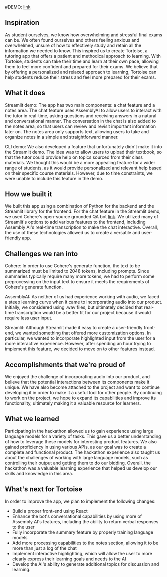 #DEMO: [link](https://mattho3-tortoise-qa-streamlit-demo-rot6fs.streamlit.app/)
## Inspiration
As student ourselves, we know how overwhelming and stressful final exams can be. We often found ourselves and others feeling anxious and overwhelmed, unsure of how to effectively study and retain all the information we needed to know. This inspired us to create Tortoise, a tutoring app that offers a patient and methodical approach to learning. With Tortoise, students can take their time and learn at their own pace, allowing them to feel more confident and prepared for their exams. We believe that by offering a personalized and relaxed approach to learning, Tortoise can help students reduce their stress and feel more prepared for their exams.

## What it does
Streamlit demo:
The app has two main components: a chat feature and a notes area. The chat feature uses AssemblyAI to allow users to interact with the tutor in real-time, asking questions and receiving answers in a natural and conversational manner. The conversation in the chat is also added to the notes area, so that users can review and revisit important information later on. The notes area only supports text, allowing users to take and organize notes in a simple and straightforward manner.

CLI demo:
We also developed a feature that unfortunately didn't make it into the Streamlit demo. The idea was to allow users to upload their textbook, so that the tutor could provide help on topics sourced from their class materials. We thought this would be a more appealing feature for a wider range of students, as it would provide personalized and relevant help based on their specific course materials. However, due to time constraints, we were unable to include this feature in the demo.

## How we built it
We built this app using a combination of Python for the backend and the Streamlit library for the frontend. For the chat feature in the Streamlit demo, we used Cohere's open-source grounded QA bot [link](https://github.com/cohere-ai/sandbox-grounded-qa). We utilized many of Streamlit's options to add various features to the frontend, including Assembly AI's real-time transcription to make the chat interactive. Overall, the use of these technologies allowed us to create a versatile and user-friendly app.

## Challenges we ran into
Cohere: In order to use Cohere's generate function, the text to be summarized must be limited to 2048 tokens, including prompts. Since summaries typically require many more tokens, we had to perform some preprocessing on the input text to ensure it meets the requirements of Cohere's generate function.

AssemblyAI: As neither of us had experience working with audio, we faced a steep learning curve when it came to incorporating audio into our product. Initially, we considered using .wav files, but ultimately decided that real-time transcription would be a better fit for our project because it would require less user input.

Streamlit: Although Streamlit made it easy to create a user-friendly front-end, we wanted something that offered more customization options. In particular, we wanted to incorporate highlighted input from the user for a more interactive experience. However, after spending an hour trying to implement this feature, we decided to move on to other features instead.

## Accomplishments that we're proud of
We enjoyed the challenge of incorporating audio into our product, and believe that the potential interactions between its components make it unique. We have also become attached to the project and want to continue developing it in order to make it a useful tool for other people. By continuing to work on the project, we hope to expand its capabilities and improve its functionality, ultimately making it a valuable resource for learners.

## What we learned
Participating in the hackathon allowed us to gain experience using large language models for a variety of tasks. This gave us a better understanding of how to leverage these models for interesting product features. We also gained proficiency in using various APIs, as our goal was to create a complete and functional product. The hackathon experience also taught us about the challenges of working with large language models, such as controlling their output and getting them to do our bidding. Overall, the hackathon was a valuable learning experience that helped us develop our skills and knowledge in this area.

## What's next for Tortoise
In order to improve the app, we plan to implement the following changes:
- Build a proper front-end using React
- Enhance the bot's conversational capabilities by using more of Assembly AI's features, including the ability to return verbal responses to the user
- Fully incorporate the summary feature by properly training language models
- Add more processing capabilities to the notes section, allowing it to be more than just a log of the chat
- Implement interactive highlighting, which will allow the user to more clearly express their learning goals and needs to the AI
- Develop the AI's ability to generate additional topics for discussion and learning.
